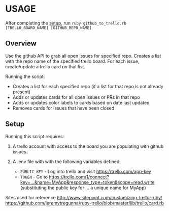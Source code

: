 # USAGE

After completing the [setup](#setup), run `ruby github_to_trello.rb
[TRELLO_BOARD_NAME] [GITHUB_REPO_NAME]`

## Overview
Use the github API to grab all open issues for specified repo. 
Creates a list with the repo name of the specified trello board.
For each issue, create/update a trello card on that list.

Running the script:
- Creates a list for each specified repo (if a list for that repo is not already present)
- Adds or updates cards for all open issues or PRs in that repo
- Adds or updates color labels to cards based on date last updated
- Removes cards for issues that have been closed 

## Setup
Running this script requires:

1. A trello account with access to the board you are populating with github issues.

2. A .env file with with the following variables
   defined:
   - `PUBLIC_KEY` - Log into trello and visit https://trello.com/app-key
   - `TOKEN` - Go to
     https://trello.com/1/connect?key=...&name=MyApp&response_type=token&scope=read,write 
    (substituting the public key for ... a unique name for MyApp)

Sites used for reference
http://www.sitepoint.com/customizing-trello-ruby/
https://github.com/jeremytregunna/ruby-trello/blob/master/lib/trello/card.rb
